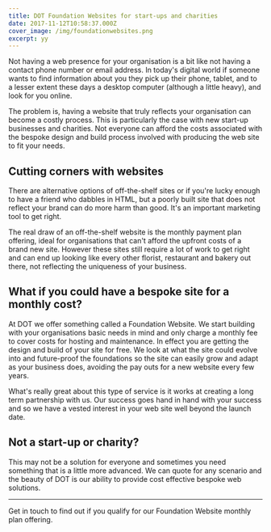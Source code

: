 ```yaml
---
title: DOT Foundation Websites for start-ups and charities
date: 2017-11-12T10:58:37.000Z
cover_image: /img/foundationwebsites.png
excerpt: yy
---
```

Not having a web presence for your organisation is a bit like not having a contact phone number or email address. In today's digital world if someone wants to find information about you they pick up their phone, tablet, and to a lesser extent these days a desktop computer (although a little heavy), and look for you online.  

The problem is, having a website that truly reflects your organisation can become a costly process. This is particularly the case with new start-up businesses and charities. Not everyone can afford the costs associated with the bespoke design and build process involved with producing the web site to fit your needs.

## Cutting corners with websites

There are alternative options of off-the-shelf sites or if you're lucky enough to have a friend who dabbles in HTML, but a poorly built site that does not reflect your brand can do more harm than good. It's an important marketing tool to get right.

The real draw of an off-the-shelf website is the monthly payment plan offering, ideal for organisations that can't afford the upfront costs of a brand new site. However these sites still require a lot of work to get right and can end up looking like every other florist, restaurant and bakery out there, not reflecting the uniqueness of your business.


## What if you could have a bespoke site for a monthly cost?

At DOT we offer something called a Foundation Website. We start building with your organisations basic needs in mind and only charge a monthly fee to cover costs for hosting and maintenance. In effect you are getting the design and build of your site for free. We look at what the site could evolve into and future-proof the foundations so the site can easily grow and adapt as your business does, avoiding the pay outs for a new website every few years.

What's really great about this type of service is it works at creating a long term partnership with us. Our success goes hand in hand with your success and so we have a vested interest in your web site well beyond the launch date.

## Not a start-up or charity?

This may not be a solution for everyone and sometimes you need something that is a little more advanced. We can quote for any scenario and the beauty of DOT is our ability to provide cost effective bespoke web solutions. 

---

Get in touch to find out if you qualify for our Foundation Website monthly plan offering.
